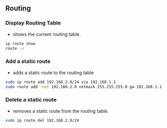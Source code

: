 ## Routing

### Display Routing Table

- shows the current routing table.

```bash
ip route show
route -n
```

### Add a static route

- adds a static route to the routing table

```bash
sudo ip route add 192.168.2.0/24 via 192.168.1.1
sudo route add -net 192.168.2.0 netmask 255.255.255.0 gw 192.168.1.1
```

### Delete a static route

- removes a static route from the routing table.

```bash
sudo ip route del 192.168.2.0/24
```

